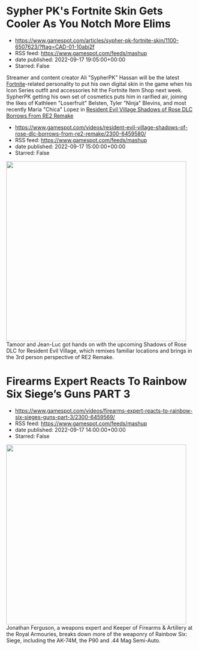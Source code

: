 # Sypher PK's Fortnite Skin Gets Cooler As You Notch More Elims
 - https://www.gamespot.com/articles/sypher-pk-fortnite-skin/1100-6507623/?ftag=CAD-01-10abi2f
 - RSS feed: https://www.gamespot.com/feeds/mashup
 - date published: 2022-09-17 19:05:00+00:00
 - Starred: False

<p>Streamer and content creator Ali "SypherPK" Hassan will be the latest <a href="https://www.gamespot.com/games/fortnite/">Fortnite</a>-related personality to put his own digital skin in the game when his Icon Series outfit and accessories hit the Fortnite Item Shop next week. SypherPK getting his own set of cosmetics puts him in rarified air, joining the likes of Kathleen "Loserfruit" Belsten, Tyler "Ninja" Blevins, and most recently Maria "Chica" Lopez in <a href="https://www.gamespot.com/gal

# Resident Evil Village Shadows of Rose DLC Borrows From RE2 Remake
 - https://www.gamespot.com/videos/resident-evil-village-shadows-of-rose-dlc-borrows-from-re2-remake/2300-6459580/
 - RSS feed: https://www.gamespot.com/feeds/mashup
 - date published: 2022-09-17 15:00:00+00:00
 - Starred: False

<img height="480" src="https://www.gamespot.com/a/uploads/square_medium/1352/13527689/4037005-preview_revillagerosedlc_site.jpg" width="480" /> Tamoor and Jean-Luc got hands on with the upcoming Shadows of Rose DLC for Resident Evil Village, which remixes familiar locations and brings in the 3rd person perspective of RE2 Remake.

# Firearms Expert Reacts To Rainbow Six Siege’s Guns PART 3
 - https://www.gamespot.com/videos/firearms-expert-reacts-to-rainbow-six-sieges-guns-part-3/2300-6459569/
 - RSS feed: https://www.gamespot.com/feeds/mashup
 - date published: 2022-09-17 14:00:00+00:00
 - Starred: False

<img height="480" src="https://www.gamespot.com/a/uploads/square_medium/1571/15719603/4036757-r6siegep3_site.jpg" width="480" /> Jonathan Ferguson, a weapons expert and Keeper of Firearms &amp; Artillery at the Royal Armouries, breaks down more of the weaponry of Rainbow Six: Siege, including the AK-74M, the P90 and .44 Mag Semi-Auto.
